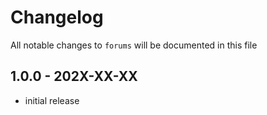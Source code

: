 # Changelog

All notable changes to `forums` will be documented in this file

## 1.0.0 - 202X-XX-XX

- initial release
